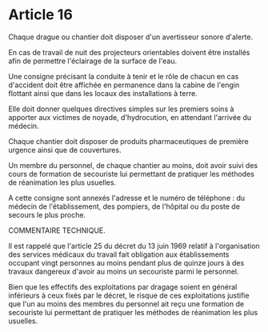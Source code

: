 # Article 16

Chaque drague ou chantier doit disposer d'un avertisseur sonore d'alerte.

En cas de travail de nuit des projecteurs orientables doivent être installés afin de permettre l'éclairage de la surface de l'eau.

Une consigne précisant la conduite à tenir et le rôle de chacun en cas d'accident doit être affichée en permanence dans la cabine de l'engin flottant ainsi que dans les locaux des installations à terre.

Elle doit donner quelques directives simples sur les premiers soins à apporter aux victimes de noyade, d'hydrocution, en attendant l'arrivée du médecin.

Chaque chantier doit disposer de produits pharmaceutiques de première urgence ainsi que de couvertures.

Un membre du personnel, de chaque chantier au moins, doit avoir suivi des cours de formation de secouriste lui permettant de pratiquer les méthodes de réanimation les plus usuelles.

A cette consigne sont annexés l'adresse et le numéro de téléphone : du médecin de l'établissement, des pompiers, de l'hôpital ou du poste de secours le plus proche.

COMMENTAIRE TECHNIQUE.

Il est rappelé que l'article 25 du décret du 13 juin 1969 relatif à l'organisation des services médicaux du travail fait obligation aux établissements occupant vingt personnes au moins pendant plus de quinze jours à des travaux dangereux d'avoir au moins un secouriste parmi le personnel.

Bien que les effectifs des exploitations par dragage soient en général inférieurs à ceux fixés par le décret, le risque de ces exploitations justifie que l'un au moins des membres du personnel ait reçu une formation de secouriste lui permettant de pratiquer les méthodes de réanimation les plus usuelles.

